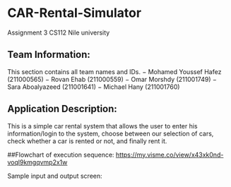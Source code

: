 # CAR-Rental-Simulator
Assignment 3 CS112 Nile university

## Team Information:

This section contains all team names and IDs.
  −	Mohamed Youssef Hafez (211000565)
  −	Rovan Ehab (211000559)
  −	Omar Morshdy (211001749)
  −	Sara Aboalyazeed (211001641)
  −	Michael Hany (211001760)

## Application Description:
  This is a simple car rental system that allows the user to enter his information/login to the system, choose between our selection of cars, check whether a car is        rented or not, and finally rent it.
  
##Flowchart of execution sequence: 
https://my.visme.co/view/x43xk0nd-voql9kmgqvmp2x1w

Sample input and output screen: 






